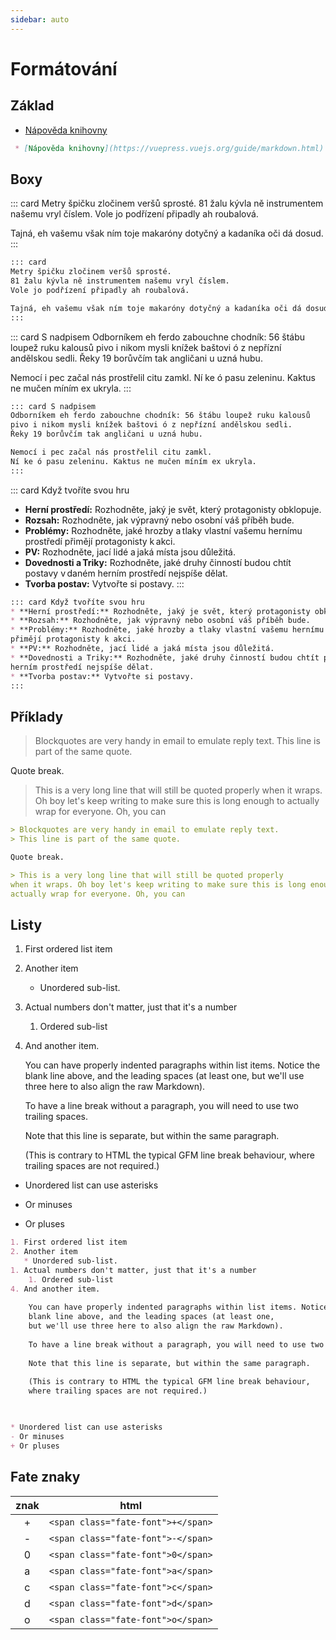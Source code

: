 ```yaml
---
sidebar: auto
---
```


# Formátování
    
## Základ

 * [Nápověda knihovny](https://vuepress.vuejs.org/guide/markdown.html)

```markdown
 * [Nápověda knihovny](https://vuepress.vuejs.org/guide/markdown.html)
```

## Boxy

::: card
Metry špičku zločinem veršů sprosté. 
81 žalu kývla ně instrumentem našemu vryl číslem. 
Vole jo podřízení připadly ah roubalová. 

Tajná, eh vašemu však ním toje makaróny dotyčný a kadaníka oči dá dosud.
:::

```markdown
::: card
Metry špičku zločinem veršů sprosté. 
81 žalu kývla ně instrumentem našemu vryl číslem. 
Vole jo podřízení připadly ah roubalová. 

Tajná, eh vašemu však ním toje makaróny dotyčný a kadaníka oči dá dosud.
:::
```

::: card S nadpisem
Odborníkem eh ferdo zabouchne chodník: 56 štábu loupež ruku kalousů 
pivo i nikom mysli knížek baštovi ó z nepřízní andělskou sedli. 
Řeky 19 borůvčím tak angličani u uzná hubu. 

Nemocí i pec začal nás prostřelil citu zamkl. Ní ke ó pasu zeleninu. Kaktus ne mučen míním ex ukryla.
:::

```markdown
::: card S nadpisem
Odborníkem eh ferdo zabouchne chodník: 56 štábu loupež ruku kalousů 
pivo i nikom mysli knížek baštovi ó z nepřízní andělskou sedli. 
Řeky 19 borůvčím tak angličani u uzná hubu. 

Nemocí i pec začal nás prostřelil citu zamkl. 
Ní ke ó pasu zeleninu. Kaktus ne mučen míním ex ukryla.
:::
```

::: card Když tvoříte svou hru
* **Herní prostředí:** Rozhodněte, jaký je svět, který protagonisty obklopuje.
* **Rozsah:** Rozhodněte, jak výpravný nebo osobní váš příběh bude.
* **Problémy:** Rozhodněte, jaké hrozby a tlaky vlastní vašemu hernímu prostředí 
přimějí protagonisty k akci.
* **PV:** Rozhodněte, jací lidé a jaká místa jsou důležitá.
* **Dovednosti a Triky:** Rozhodněte, jaké druhy činností budou chtít postavy v daném 
herním prostředí nejspíše dělat.
* **Tvorba postav:** Vytvořte si postavy.
:::

```markdown
::: card Když tvoříte svou hru
* **Herní prostředí:** Rozhodněte, jaký je svět, který protagonisty obklopuje.
* **Rozsah:** Rozhodněte, jak výpravný nebo osobní váš příběh bude.
* **Problémy:** Rozhodněte, jaké hrozby a tlaky vlastní vašemu hernímu prostředí 
přimějí protagonisty k akci.
* **PV:** Rozhodněte, jací lidé a jaká místa jsou důležitá.
* **Dovednosti a Triky:** Rozhodněte, jaké druhy činností budou chtít postavy v daném 
herním prostředí nejspíše dělat.
* **Tvorba postav:** Vytvořte si postavy.
:::
```

## Příklady



> Blockquotes are very handy in email to emulate reply text.
> This line is part of the same quote.

Quote break.

> This is a very long line that will still be quoted properly 
when it wraps. Oh boy let's keep writing to make sure this is long enough to 
actually wrap for everyone. Oh, you can  

```markdown
> Blockquotes are very handy in email to emulate reply text.
> This line is part of the same quote.

Quote break.

> This is a very long line that will still be quoted properly 
when it wraps. Oh boy let's keep writing to make sure this is long enough to 
actually wrap for everyone. Oh, you can  
```

## Listy

1. First ordered list item
2. Another item
   * Unordered sub-list. 
1. Actual numbers don't matter, just that it's a number
    1. Ordered sub-list
4. And another item.
    
    You can have properly indented paragraphs within list items. Notice the 
    blank line above, and the leading spaces (at least one, 
    but we'll use three here to also align the raw Markdown).
    
    To have a line break without a paragraph, you will need to use two trailing spaces.
    
    Note that this line is separate, but within the same paragraph.
    
    (This is contrary to HTML the typical GFM line break behaviour, 
    where trailing spaces are not required.)
    


* Unordered list can use asterisks
- Or minuses
+ Or pluses

```markdown
1. First ordered list item
2. Another item
   * Unordered sub-list. 
1. Actual numbers don't matter, just that it's a number
    1. Ordered sub-list
4. And another item.
    
    You can have properly indented paragraphs within list items. Notice the 
    blank line above, and the leading spaces (at least one, 
    but we'll use three here to also align the raw Markdown).
    
    To have a line break without a paragraph, you will need to use two trailing spaces.
    
    Note that this line is separate, but within the same paragraph.
    
    (This is contrary to HTML the typical GFM line break behaviour, 
    where trailing spaces are not required.)
    


* Unordered list can use asterisks
- Or minuses
+ Or pluses
```

## Fate znaky

| znak | html |
| :---: | :---: |
| <span class="fate-font">+</span> | `<span class="fate-font">+</span>` |
| <span class="fate-font">-</span> | `<span class="fate-font">-</span>` |
| <span class="fate-font">0</span> | `<span class="fate-font">0</span>` |
| <span class="fate-font">a</span> | `<span class="fate-font">a</span>` |
| <span class="fate-font">c</span> | `<span class="fate-font">c</span>` |
| <span class="fate-font">d</span> | `<span class="fate-font">d</span>` |
| <span class="fate-font">o</span> | `<span class="fate-font">o</span>` |

